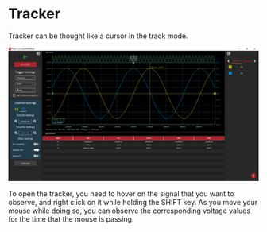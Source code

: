 # Tracker

Tracker can be thought like a cursor in the track mode.

![](../../../../../.gitbook/assets/image%20%2887%29.png)

To open the tracker, you need to hover on the signal that you want to observe, and right click on it while holding the SHIFT key. As you move your mouse while doing so, you can observe the corresponding voltage values for the time that the mouse is passing. 

